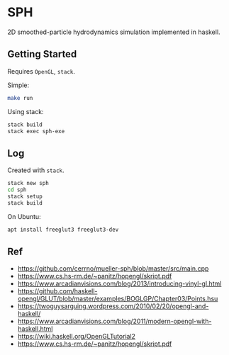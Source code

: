 # SPH
2D smoothed-particle hydrodynamics simulation implemented in haskell.

## Getting Started
Requires `OpenGL`, `stack`.  

Simple: 
``` bash
make run
```

Using stack: 
``` bash
stack build
stack exec sph-exe
```

## Log
Created with `stack`.  
```bash
stack new sph
cd sph
stack setup
stack build
```

On Ubuntu:
``` bash
apt install freeglut3 freeglut3-dev
```


## Ref
- https://github.com/cerrno/mueller-sph/blob/master/src/main.cpp
- https://www.cs.hs-rm.de/~panitz/hopengl/skript.pdf
- https://www.arcadianvisions.com/blog/2013/introducing-vinyl-gl.html
- https://github.com/haskell-opengl/GLUT/blob/master/examples/BOGLGP/Chapter03/Points.hsu
- https://twoguysarguing.wordpress.com/2010/02/20/opengl-and-haskell/
- https://www.arcadianvisions.com/blog/2011/modern-opengl-with-haskell.html
- https://wiki.haskell.org/OpenGLTutorial2
- https://www.cs.hs-rm.de/~panitz/hopengl/skript.pdf
